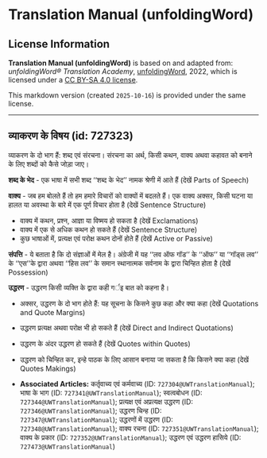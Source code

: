 # Translation Manual (unfoldingWord)

## License Information

**Translation Manual (unfoldingWord)** is based on and adapted from: _unfoldingWord® Translation Academy_, [unfoldingWord](https://unfoldingword.org/utw), 2022, which is licensed under a [CC BY-SA 4.0 license](https://creativecommons.org/licenses/by-sa/4.0/legalcode.en).

This markdown version (created `2025-10-16`) is provided under the same license.



--------------------------------

## व्याकरण के विषय (id: 727323)

व्याकरण के दो भाग हैं: शब्द एवं संरचना। संरचना का अर्थ, किसी कथन, वाक्य अथवा कहावत को बनाने के लिए शब्दों को कैसे जोड़ा जाए।

**शब्द के भेद** \- एक भाषा में सभी शब्द ‘‘शब्द के भेद’’ नामक श्रेणी में आते हैं (देखें Parts of Speech)

**वाक्य** \- जब हम बोलते हैं तो हम हमारे विचारों को वाक्यों में बदलते हैं। एक वाक्य अक्सर, किसी घटना या हालत या अवस्था के बारे में एक पूर्ण विचार होता है (देखें Sentence Structure)

* वाक्य में कथन, प्रश्न, आज्ञा या विष्मय हो सकता है (देखें Exclamations)
* वाक्य में एक से अधिक कथन हो सकते हैं (देखें Sentence Structure)
* कुछ भाषाओं में, प्रत्यक्ष एवं परोक्ष कथन दोनों होते हैं (देखें Active or Passive)

**संपत्ति** \- ये बताता है कि दो संज्ञाओं में मेल है। अंग्रेजी में यह ‘‘लव ऑफ गॉड’’ के ‘‘ऑफ’’ या ‘‘गॉड्स लव’’ के ‘‘एस’’के द्वारा अथवा ‘‘हिस लव’’ के समान स्थानात्मक सर्वनाम के द्वारा चिन्हित होता है (देखें Possession)

**उद्धरण** \- उद्धरण किसी व्यक्ति के द्वारा कही गर्इ बात को कहना है।

* अक्सर, उद्धरण के दो भाग होते हैं: यह सूचना के किसने कुछ कहा और क्या कहा (देखें Quotations and Quote Margins)
* उद्धरण प्रत्यक्ष अथवा परोक्ष भी हो सकते हैं (देखें Direct and Indirect Quotations)
* उद्धरण के अंदर उद्धरण हो सकते हैं (देखें Quotes within Quotes)
* उद्धरण को चिन्हित कर, इन्हे पाठक के लिए आसान बनाया जा सकता है कि किसने क्या कहा (देखें Quotes Makings)

* **Associated Articles:** कर्तृवाच्य एवं कर्मवाच्य (ID: `727304@UWTranslationManual`); भाषा के भाग (ID: `727341@UWTranslationManual`); स्वत्वबोधन (ID: `727344@UWTranslationManual`); प्रत्यक्ष एवं अप्रत्यक्ष उद्धरण (ID: `727346@UWTranslationManual`); उद्धरण चिन्ह (ID: `727347@UWTranslationManual`); उद्धरणों में उद्धरण (ID: `727348@UWTranslationManual`); वाक्य रचना (ID: `727351@UWTranslationManual`); वाक्य के प्रकार (ID: `727352@UWTranslationManual`); उद्धरण एवं उद्धरण हासिये (ID: `727473@UWTranslationManual`)

